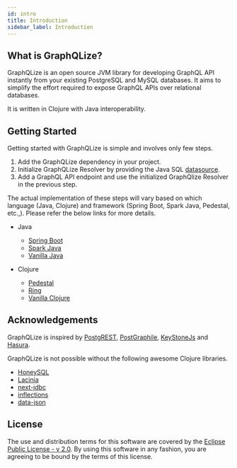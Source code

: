 ```yaml
---
id: intro
title: Introduction
sidebar_label: Introduction
---
```


## What is GraphQLize?

GraphQLize is an open source JVM library for developing GraphQL API instantly from your existing PostgreSQL and MySQL databases. It aims to simplify the effort required to expose GraphQL APIs over relational databases.

It is written in Clojure with Java interoperability.

## Getting Started

Getting started with GraphQLize is simple and involves only few steps.

1. Add the GraphQLize dependency in your project.
2. Initialize GraphQLize Resolver by providing the Java SQL [datasource](https://docs.oracle.com/javase/7/docs/api/javax/sql/DataSource.html).
3. Add a GraphQL API endpoint and use the initialized GraphQlize Resolver in the previous step.

The actual implementation of these steps will vary based on which language (Java, Clojure) and framework (Spring Boot, Spark Java, Pedestal, etc.,). Please refer the below links for more details.

- Java

  - [Spring Boot](../getting_started/java/springboot)
  - [Spark Java]()
  - [Vanilla Java]()

- Clojure
  - [Pedestal]()
  - [Ring](../getting_started/clojure/ring.md)
  - [Vanilla Clojure]()

## Acknowledgements

GraphQLize is inspired by [PostgREST](http://postgrest.org), [PostGraphile](https://www.graphile.org/postgraphile/), [KeyStoneJs](https://www.keystonejs.com/) and [Hasura](https://hasura.io/).

GraphQLize is not possible without the following awesome Clojure libraries.

- [HoneySQL](https://github.com/jkk/honeysql)
- [Lacinia](https://github.com/walmartlabs/lacinia)
- [next-jdbc](https://github.com/seancorfield/next-jdbc)
- [inflections](https://github.com/r0man/inflections-clj)
- [data-json](https://github.com/clojure/data.json)

## License

The use and distribution terms for this software are covered by the [Eclipse Public License - v 2.0](https://www.eclipse.org/legal/epl-2.0). By using this software in any fashion, you are agreeing to be bound by the terms of this license.
